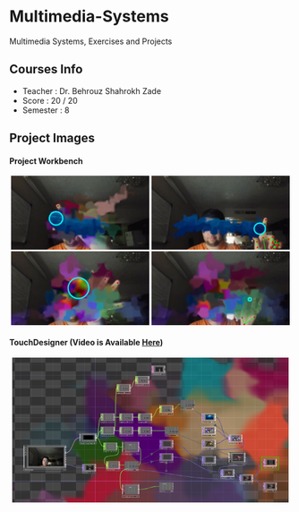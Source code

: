 # Multimedia-Systems
Multimedia Systems, Exercises and Projects

## Courses Info
- Teacher : Dr. Behrouz Shahrokh Zade
- Score : 20 / 20
- Semester : 8

## Project Images
#### Project Workbench
<div align="center">
  <img src="./Assets/2.png" width="49%"/>
  <img src="./Assets/3.png" width="49%"/>
  <img src="./Assets/4.png" width="49%"/>
  <img src="./Assets/5.png" width="49%"/>
</div>

#### TouchDesigner (Video is Available [Here](./Assets/1.mp4))
<div align="center">
  <img src="./Assets/1.png" width="98%"/>
</div>
